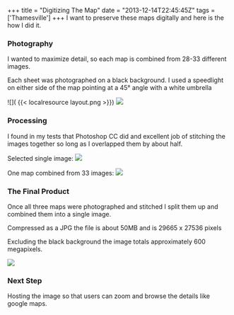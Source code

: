 +++
title = "Digitizing The Map"
date = "2013-12-14T22:45:45Z"
tags = ['Thamesville']
+++
I want to preserve these maps digitally and here is the how I did it.
 
### Photography
 
I wanted to maximize detail, so each map is combined from 28-33 different images.  
 
Each sheet was photographed on a black background.  I used a speedlight on either side of the map pointing at a 45° angle with a white umbrella
 
 
![]( {{< localresource layout.png >}})
![](/post/20131214-digitizing-the-map/setup.jpg)
 
### Processing
 
I found in my tests that Photoshop CC did and excellent job of stitching the images together so long as I overlapped them by about half.
 
Selected single image:
![](/post/20131214-digitizing-the-map/1-photo.png)
 
One map combined from 33 images:
![](/post/20131214-digitizing-the-map/1-tile.png)
 
### The Final Product
 
Once all three maps were photographed and stitched I split them up and combined them into a single image. 
 
Compressed as a JPG the file is about 50MB and is 29665 x 27536 pixels
 
Excluding the black background the image totals approximately 600 megapixels.
 
![](/post/20131214-digitizing-the-map/all-tiles.png)
 
### Next Step
 
Hosting the image so that users can zoom and browse the details like google maps.